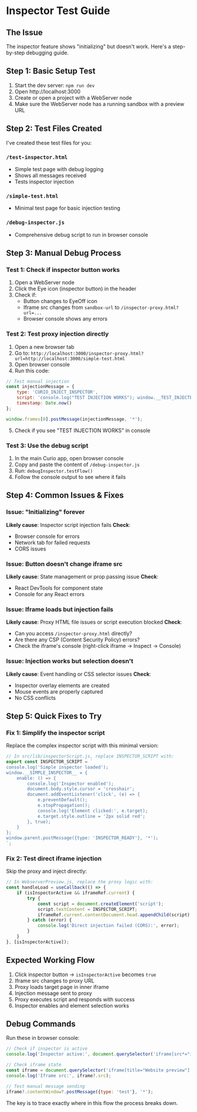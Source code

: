 # Inspector Test Guide

## The Issue
The inspector feature shows "initializing" but doesn't work. Here's a step-by-step debugging guide.

## Step 1: Basic Setup Test
1. Start the dev server: `npm run dev`
2. Open http://localhost:3000
3. Create or open a project with a WebServer node
4. Make sure the WebServer node has a running sandbox with a preview URL

## Step 2: Test Files Created
I've created these test files for you:

### `/test-inspector.html` 
- Simple test page with debug logging
- Shows all messages received
- Tests inspector injection

### `/simple-test.html`
- Minimal test page for basic injection testing

### `/debug-inspector.js`
- Comprehensive debug script to run in browser console

## Step 3: Manual Debug Process

### Test 1: Check if inspector button works
1. Open a WebServer node
2. Click the Eye icon (inspector button) in the header
3. Check if:
   - Button changes to EyeOff icon
   - Iframe src changes from `sandbox-url` to `/inspector-proxy.html?url=...`
   - Browser console shows any errors

### Test 2: Test proxy injection directly
1. Open a new browser tab
2. Go to: `http://localhost:3000/inspector-proxy.html?url=http://localhost:3000/simple-test.html`
3. Open browser console
4. Run this code:
```javascript
// Test manual injection
const injectionMessage = {
    type: 'CURIO_INJECT_INSPECTOR',
    script: 'console.log("TEST INJECTION WORKS"); window.__TEST_INJECTED__ = true;',
    timestamp: Date.now()
};

window.frames[0].postMessage(injectionMessage, '*');
```
5. Check if you see "TEST INJECTION WORKS" in console

### Test 3: Use the debug script
1. In the main Curio app, open browser console
2. Copy and paste the content of `/debug-inspector.js`
3. Run: `debugInspector.testFlow()`
4. Follow the console output to see where it fails

## Step 4: Common Issues & Fixes

### Issue: "Initializing" forever
**Likely cause**: Inspector script injection fails
**Check**: 
- Browser console for errors
- Network tab for failed requests
- CORS issues

### Issue: Button doesn't change iframe src
**Likely cause**: State management or prop passing issue
**Check**: 
- React DevTools for component state
- Console for any React errors

### Issue: Iframe loads but injection fails
**Likely cause**: Proxy HTML file issues or script execution blocked
**Check**:
- Can you access `/inspector-proxy.html` directly?
- Are there any CSP (Content Security Policy) errors?
- Check the iframe's console (right-click iframe → Inspect → Console)

### Issue: Injection works but selection doesn't
**Likely cause**: Event handling or CSS selector issues
**Check**:
- Inspector overlay elements are created
- Mouse events are properly captured
- No CSS conflicts

## Step 5: Quick Fixes to Try

### Fix 1: Simplify the inspector script
Replace the complex inspector script with this minimal version:

```javascript
// In src/lib/inspectorScript.js, replace INSPECTOR_SCRIPT with:
export const INSPECTOR_SCRIPT = `
console.log('Simple inspector loaded');
window.__SIMPLE_INSPECTOR__ = {
    enable: () => {
        console.log('Inspector enabled');
        document.body.style.cursor = 'crosshair';
        document.addEventListener('click', (e) => {
            e.preventDefault();
            e.stopPropagation();
            console.log('Element clicked:', e.target);
            e.target.style.outline = '2px solid red';
        }, true);
    }
};
window.parent.postMessage({type: 'INSPECTOR_READY'}, '*');
`;
```

### Fix 2: Test direct iframe injection
Skip the proxy and inject directly:

```javascript
// In WebserverPreview.js, replace the proxy logic with:
const handleLoad = useCallback(() => {
    if (isInspectorActive && iframeRef.current) {
        try {
            const script = document.createElement('script');
            script.textContent = INSPECTOR_SCRIPT;
            iframeRef.current.contentDocument.head.appendChild(script);
        } catch (error) {
            console.log('Direct injection failed (CORS):', error);
        }
    }
}, [isInspectorActive]);
```

## Expected Working Flow
1. Click inspector button → `isInspectorActive` becomes `true`
2. Iframe src changes to proxy URL
3. Proxy loads target page in inner iframe
4. Injection message sent to proxy
5. Proxy executes script and responds with success
6. Inspector enables and element selection works

## Debug Commands
Run these in browser console:

```javascript
// Check if inspector is active
console.log('Inspector active:', document.querySelector('iframe[src*="inspector-proxy"]') !== null);

// Check iframe state
const iframe = document.querySelector('iframe[title="Website preview"]');
console.log('Iframe src:', iframe?.src);

// Test manual message sending
iframe?.contentWindow?.postMessage({type: 'test'}, '*');
```

The key is to trace exactly where in this flow the process breaks down.